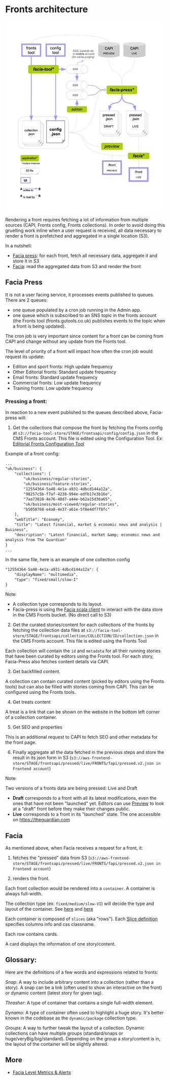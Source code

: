 # Fronts architecture

![Fronts architecture](images/fronts-archirecture.jpg)

Rendering a front requires fetching a lot of information from multiple sources (CAPI, Fronts config, Fronts collections). In order to avoid doing this gruelling work inline when a user request is received, all data necessary to render a front is prefetched and aggregated in a single location (S3).

In a nutshell:
- [Facia press](#facia-press): for each front, fetch all necessary data, aggregate it and store it in S3
- [Facia](#facia): read the aggregated data from S3 and render the front

## Facia Press
It is not a user facing service, it processes events published to queues.
There are 2 queues:
- one queue populated by a cron job running in the Admin app.
- one queue which is subscribed to an SNS topic in the fronts account (the Fronts tool (fronts.gutools.co.uk) publishes events to the topic when a front is being updated).

The cron job is very important since content for a front can be coming from CAPI and change without any update from the Fronts tool.

The level of priority of a front will impact how often the cron job would request its update:
- Edition and sport fronts: High update frequency
- Other Editorial fronts: Standard update frequency
- Email fronts: Standard update frequency
- Commercial fronts: Low update frequency
- Training fronts: Low update frequency

### Pressing a front:
In reaction to a new event published to the queues described above, Facia-press will:

1. Get the collections that compose the front by fetching the Fronts config at `s3://facia-tool-store/STAGE/frontsapi/config/config.json` in the CMS Fronts account. This file is edited using the Configuration Tool. Ex: [Editorial Fronts Configuration Tool](https://fronts.gutools.co.uk/editorial/config)

Example of a front config:
```
...
"uk/business": {
    "collections": [
        "uk/business/regular-stories",
        "uk/business/feature-stories",
        "12554364-5a48-4e1a-a931-4dbcd144a12a",
        "98257c5b-f7af-4238-994e-edfb17e3b16e",
        "7aa73028-4e76-48d7-a44e-b62a15d36a65",
        "uk/business/most-viewed/regular-stories",
        "b5058768-e4a8-4e37-a61e-5f8e4df7f8fc"
    ],
    "webTitle": "Economy",
    "title": "Latest financial, market & economic news and analysis | Business",
    "description": "Latest financial, market &amp; economic news and analysis from The Guardian"
}
...
```

In the same file, here is an example of one collection config
```
"12554364-5a48-4e1a-a931-4dbcd144a12a": {
    "displayName": "multimedia",
    "type": "fixed/small/slow-I"
}
```
Note:
- A collection type corresponds to its layout.
- Facia-press is using the [Facia scala client](https://github.com/guardian/facia-scala-client) to interact with the data store in the CMS Fronts bucket. (No direct call to S3)

2. Get the curated stories/content for each collections of the fronts by fetching the collection data files at `s3://facia-tool-store/STAGE/frontsapi/collection/COLLECTION/ID/collection.json` in the CMS Fronts account. This file is edited using the Fronts Tool

Each collection will contain the `id` and `metadata` for all their running stories that have been curated by editors using the Fronts tool.
For each story, Facia-Press also fetches content details via CAPI.

3. Get backfilled content.

A collection can contain curated content (picked by editors using the Fronts tools) but can also be filled with stories coming from CAPI.  This can be configured using the Fronts tools.

4. Get treats content

A treat is a link that can be shown on the website in the bottom left corner of a collection container.

5. Get SEO and properties

This is an additional request to CAPI to fetch SEO and other metadata for the front page.

6. Finally aggregate all the data fetched in the previous steps and store the result in its json form in S3 (`s3://aws-frontend-store/STAGE/frontsapi/pressed/live/FRONTS/fapi/pressed.v2.json in Frontend account`)

Note:

Two versions of a fronts data are being pressed: Live and Draft
- __Draft__ corresponds to a front with all its latest modifications, even the ones that have not been "launched" yet. Editors can use [Preview](https://preview.gu-tools.com) to look at a "draft" front before they make their changes public.
- __Live__ corresponds to a front in its "launched" state. The one accessible on https://theguardian.com

## Facia

As mentioned above, when Facia receives a request for a front, it:

1. fetches the "pressed" data from S3 (`s3://aws-frontend-store/STAGE/frontsapi/pressed/live/FRONTS/fapi/pressed.v2.json in Frontend account`)

2. renders the front.

Each front collection would be rendered into a `container`. A container is always full-width.

The collection type (ex: `fixed/medium/slow-VI`) will decide the type and layout of the container. See [here](https://github.com/guardian/frontend/blob/main/common/app/layout/slices/FixedContainers.scala#L79) and [here](https://github.com/guardian/frontend/blob/main/common/app/layout/slices/Container.scala#L12)

Each container is composed of `slices` (aka "rows"). Each [Slice definition](https://github.com/guardian/frontend/blob/main/common/app/slices/Slice.scala) specifies columns info and css classname.

Each row contains cards.

A card displays the information of one story/content.

## Glossary:

Here are the definitions of a few words and expressions related to fronts:

_Snap_:
A way to include arbitrary content into a collection (rather than a story).
A snap can be a link (often used to show an interactive on the front) or dynamic content (latest story for given tag).

_Thrasher_:
A type of container that contains a single full-width element.

_Dynamo_:
A type of container often used to highlight a huge story. It's better known in the codebase as the `dynamic/package` collection type.

_Groups_:
A way to further tweak the layout of a collection. Dynamic collections can have multiple groups (standard/snaps or huge/veryBig/big/standard). Depending on the group a story/content is in, the layout of the container will be slightly altered.

## More

- [Facia Level Metrics & Alerts](facia/facia-monitoring.md)
